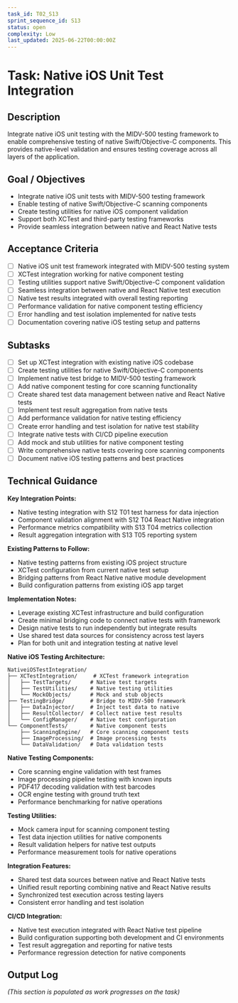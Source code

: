 ```yaml
---
task_id: T02_S13
sprint_sequence_id: S13
status: open
complexity: Low
last_updated: 2025-06-22T00:00:00Z
---
```


# Task: Native iOS Unit Test Integration

## Description
Integrate native iOS unit testing with the MIDV-500 testing framework to enable comprehensive testing of native Swift/Objective-C components. This provides native-level validation and ensures testing coverage across all layers of the application.

## Goal / Objectives
- Integrate native iOS unit tests with MIDV-500 testing framework
- Enable testing of native Swift/Objective-C scanning components
- Create testing utilities for native iOS component validation
- Support both XCTest and third-party testing frameworks
- Provide seamless integration between native and React Native tests

## Acceptance Criteria
- [ ] Native iOS unit test framework integrated with MIDV-500 testing system
- [ ] XCTest integration working for native component testing
- [ ] Testing utilities support native Swift/Objective-C component validation
- [ ] Seamless integration between native and React Native test execution
- [ ] Native test results integrated with overall testing reporting
- [ ] Performance validation for native component testing efficiency
- [ ] Error handling and test isolation implemented for native tests
- [ ] Documentation covering native iOS testing setup and patterns

## Subtasks
- [ ] Set up XCTest integration with existing native iOS codebase
- [ ] Create testing utilities for native Swift/Objective-C components
- [ ] Implement native test bridge to MIDV-500 testing framework
- [ ] Add native component testing for core scanning functionality
- [ ] Create shared test data management between native and React Native tests
- [ ] Implement test result aggregation from native tests
- [ ] Add performance validation for native testing efficiency
- [ ] Create error handling and test isolation for native test stability
- [ ] Integrate native tests with CI/CD pipeline execution
- [ ] Add mock and stub utilities for native component testing
- [ ] Write comprehensive native tests covering core scanning components
- [ ] Document native iOS testing patterns and best practices

## Technical Guidance

**Key Integration Points:**
- Native testing integration with S12 T01 test harness for data injection
- Component validation alignment with S12 T04 React Native integration
- Performance metrics compatibility with S13 T04 metrics collection
- Result aggregation integration with S13 T05 reporting system

**Existing Patterns to Follow:**
- Native testing patterns from existing iOS project structure
- XCTest configuration from current native test setup
- Bridging patterns from React Native native module development
- Build configuration patterns from existing iOS app target

**Implementation Notes:**
- Leverage existing XCTest infrastructure and build configuration
- Create minimal bridging code to connect native tests with framework
- Design native tests to run independently but integrate results
- Use shared test data sources for consistency across test layers
- Plan for both unit and integration testing at native level

**Native iOS Testing Architecture:**
```
NativeiOSTestIntegration/
├── XCTestIntegration/     # XCTest framework integration
│   ├── TestTargets/      # Native test targets
│   ├── TestUtilities/    # Native testing utilities
│   └── MockObjects/      # Mock and stub objects
├── TestingBridge/        # Bridge to MIDV-500 framework
│   ├── DataInjector/     # Inject test data to native
│   ├── ResultCollector/  # Collect native test results
│   └── ConfigManager/    # Native test configuration
└── ComponentTests/       # Native component tests
    ├── ScanningEngine/   # Core scanning component tests
    ├── ImageProcessing/  # Image processing tests
    └── DataValidation/   # Data validation tests
```

**Native Testing Components:**
- Core scanning engine validation with test frames
- Image processing pipeline testing with known inputs
- PDF417 decoding validation with test barcodes
- OCR engine testing with ground truth text
- Performance benchmarking for native operations

**Testing Utilities:**
- Mock camera input for scanning component testing
- Test data injection utilities for native components
- Result validation helpers for native test outputs
- Performance measurement tools for native operations

**Integration Features:**
- Shared test data sources between native and React Native tests
- Unified result reporting combining native and React Native results
- Synchronized test execution across testing layers
- Consistent error handling and test isolation

**CI/CD Integration:**
- Native test execution integrated with React Native test pipeline
- Build configuration supporting both development and CI environments
- Test result aggregation and reporting for native tests
- Performance regression detection for native components

## Output Log
*(This section is populated as work progresses on the task)*